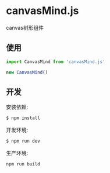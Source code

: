 # canvasMind.js
canvas树形组件

## 使用

```javascript
import CanvasMind from 'canvasMind.js'

new CanvasMind()
```

## 开发

安装依赖:
```sh
$ npm install
```

开发环境:
```sh
$ npm run dev
```

生产环境:
```sh
npm run build
```